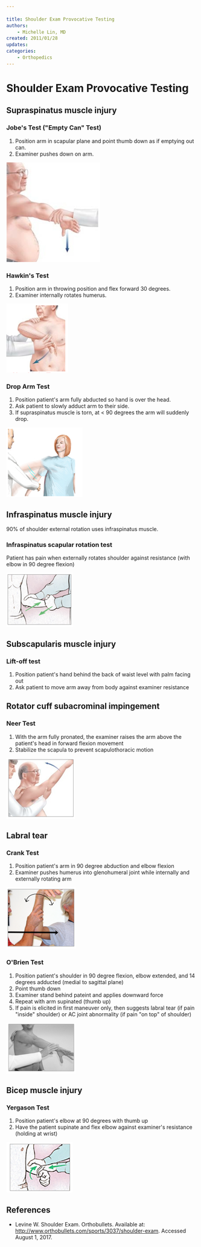 ```yaml
---

title: Shoulder Exam Provocative Testing
authors:
    - Michelle Lin, MD
created: 2011/01/28
updates:
categories:
    - Orthopedics
---
```


# Shoulder Exam Provocative Testing

## Supraspinatus muscle injury

### Jobe's Test ("Empty Can" Test)

1. Position arm in scapular plane and point thumb down as if emptying out can.
2. Examiner pushes down on arm.

![Jobe's Test ("Empty Can" Test)](image-1.png)

### Hawkin's Test
1. Position arm in throwing position and flex forward 30 degrees.
2. Examiner internally rotates humerus.

![Hawkin's Test](image-2.png)      

### Drop Arm Test

1. Position patient's arm fully abducted so hand is over the head.
2. Ask patient to slowly adduct arm to their side.
3. If supraspinatus muscle is torn, at &lt; 90 degrees the arm will suddenly drop.

![Drop Arm Test](image-3.png)

## Infraspinatus muscle injury

90% of shoulder external rotation uses infraspinatus muscle. 

### Infraspinatus scapular rotation test

Patient has pain when externally rotates shoulder against resistance (with elbow in 90 degree flexion)

![Infraspinatus scapular rotation test](image-4.png)

## Subscapularis muscle injury

### Lift-off test

1. Position patient's hand behind the back of waist level with palm facing out
2. Ask patient to move arm away from body against examiner resistance

## Rotator cuff subacrominal impingement

### Neer Test

1. With the arm fully pronated, the examiner raises the arm above the patient's head in forward flexion movement
2. Stabilize the scapula to prevent scapulothoracic motion

![Neer Test](image-5.png)

## Labral tear

### Crank Test

1. Position patient's arm in 90 degree abduction and elbow flexion
2. Examiner pushes humerus into glenohumeral joint while internally and externally rotating arm

![Crank Test](image-6.png) 

### O'Brien Test

1. Position patient's shoulder in 90 degree flexion, elbow extended, and 14 degrees adducted (medial to sagittal plane)
2. Point thumb down
3. Examiner stand behind pateint and applies downward force
4. Repeat with arm supinated (thumb up)
5. If pain is elicited in first maneuver only, then suggests labral tear (if pain "inside" shoulder) or AC joint abnormality (if pain "on top" of shoulder)

![O'Brien Test](image-7.png)

## Bicep muscle injury

### Yergason Test

1. Position patient's elbow at 90 degrees with thumb up
2. Have the patient supinate and flex elbow against examiner's resistance (holding at wrist)

![Yergason Test](image-8.png)

## References

- Levine W. Shoulder Exam. Orthobullets. Available at: http://www.orthobullets.com/sports/3037/shoulder-exam. Accessed August 1, 2017.
